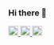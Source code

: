 ### Hi there 👋
<p align="left">
  <a href="http://twitter.com/daimyo404">
    <img height="20" src="https://img.shields.io/twitter/follow/daimyo404?label=Twitter&logo=twitter&style=flat" />
  </a>
  <a href="http://qiita.com/daimyo404">
    <img height="20" src="https://qiita-badge.apiapi.app/s/daimyo404/posts.svg" />
  </a>
  <//qiita.com/daimyo404">
    <img height="20" src="https://qiita-badge.apiapi.app/s/daimyo404/contributions.svg" />
  </a>
</p>

<!--
**hiroaki-saito/hiroaki-saito** is a ✨ _special_ ✨ repository because its `README.md` (this file) appears on your GitHub profile.

Here are some ideas to get you started:

- 🔭 I’m currently working on ...
- 🌱 I’m currently learning ...
- 👯 I’m looking to collaborate on ...
- 🤔 I’m looking for help with ...
- 💬 Ask me about ...
- 📫 How to reach me: ...
- 😄 Pronouns: ...
- ⚡ Fun fact: ...
-->
